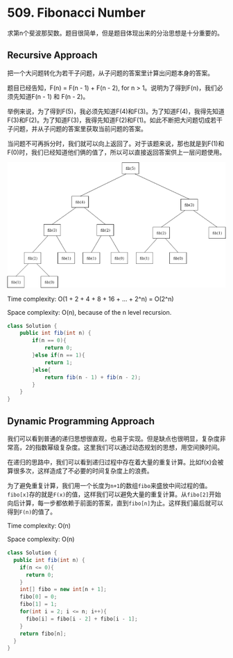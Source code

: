 # 509. Fibonacci Number

求第n个斐波那契数。题目很简单，但是题目体现出来的分治思想是十分重要的。

## Recursive Approach

把一个大问题转化为若干子问题，从子问题的答案里计算出问题本身的答案。

题目已经告知，F(n) = F(n - 1) + F(n - 2), for n > 1。说明为了得到F(n)，我们必须先知道F(n - 1) 和 F(n - 2)。

举例来说，为了得到F(5)，我必须先知道F(4)和F(3)。为了知道F(4)，我得先知道F(3)和F(2)。为了知道F(3)，我得先知道F(2)和F(1)。如此不断把大问题切成若干子问题，并从子问题的答案里获取当前问题的答案。

当问题不可再拆分时，我们就可以向上返回了。对于该题来说，那也就是到F(1)和F(0)时，我们已经知道他们俩的值了，所以可以直接返回答案供上一层问题使用。

![alter_text](assets/images/fibonacciRecursion5.png)

Time complexity: O(1 + 2 + 4 + 8 + 16 + ... + 2^n) = O(2^n)

Space complexity: O(n), because of the n level recursion.

```java
class Solution {
    public int fib(int n) {
        if(n == 0){
            return 0;
        }else if(n == 1){
            return 1;
        }else{
            return fib(n - 1) + fib(n - 2);
        }
    }
}
```

## Dynamic Programming Approach

我们可以看到普通的递归思想很直观，也易于实现。但是缺点也很明显，复杂度非常高，2的指数幂级复杂度。这里我们可以通过动态规划的思想，用空间换时间。

在递归的思路中，我们可以看到递归过程中存在着大量的重复计算。比如f(x)会被算很多次，这样造成了不必要的时间复杂度上的浪费。

为了避免重复计算，我们用一个长度为`n+1`的数组`fibo`来盛放中间过程的值。`fibo[x]`存的就是`F(x)`的值，这样我们可以避免大量的重复计算。从`fibo[2]`开始向后计算，每一步都依赖于前面的答案，直到`fibo[n]`为止。这样我们最后就可以得到`F(n)`的值了。

Time complexity: O(n)

Space complexity: O(n)

```java
class Solution {
  public int fib(int n) {
    if(n <= 0){
      return 0;
    }
    int[] fibo = new int[n + 1];
    fibo[0] = 0;
    fibo[1] = 1;
    for(int i = 2; i <= n; i++){
      fibo[i] = fibo[i - 2] + fibo[i - 1];
    }
    return fibo[n];
  }
}
```

